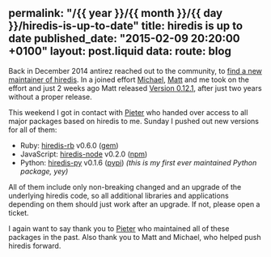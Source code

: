 permalink: "/{{ year }}/{{ month }}/{{ day }}/hiredis-is-up-to-date"
title: hiredis is up to date
published_date: "2015-02-09 20:20:00 +0100"
layout: post.liquid
data:
  route: blog
---
Back in December 2014 antirez reached out to the community, to [find a new maintainer of hiredis](https://github.com/redis/hiredis/issues/283).
In a joined effort [Michael][], [Matt][] and me took on the effort and
just 2 weeks ago Matt released [Version 0.12.1](https://github.com/redis/hiredis/releases/tag/v0.12.1),
after just two years without a proper release.

This weekend I got in contact with [Pieter][] who handed over access to all major packages based on hiredis to me.
Sunday I pushed out new versions for all of them:

* Ruby: [hiredis-rb](https://github.com/redis/hiredis-rb/) v0.6.0 ([gem](https://rubygems.org/gems/hiredis))
* JavaScript: [hiredis-node](https://github.com/redis/hiredis-node) v0.2.0 ([npm](https://www.npmjs.com/package/hiredis))
* Python: [hiredis-py](https://github.com/redis/hiredis-py) v0.1.6 ([pypi](https://pypi.python.org/pypi/hiredis/)) *(this is my first ever maintained Python package, yey)*

All of them include only non-breaking changed and an upgrade of the underlying hiredis code, so all additional libraries and applications depending on them should just work after an upgrade.
If not, please open a ticket.

I again want to say thank you to [Pieter][] who maintained all of these packages in the past.
Also thank you to Matt and Michael, who helped push hiredis forward.

[Michael]: https://github.com/michael-grunder
[Matt]: https://github.com/mattsta
[Pieter]: https://github.com/pietern]
